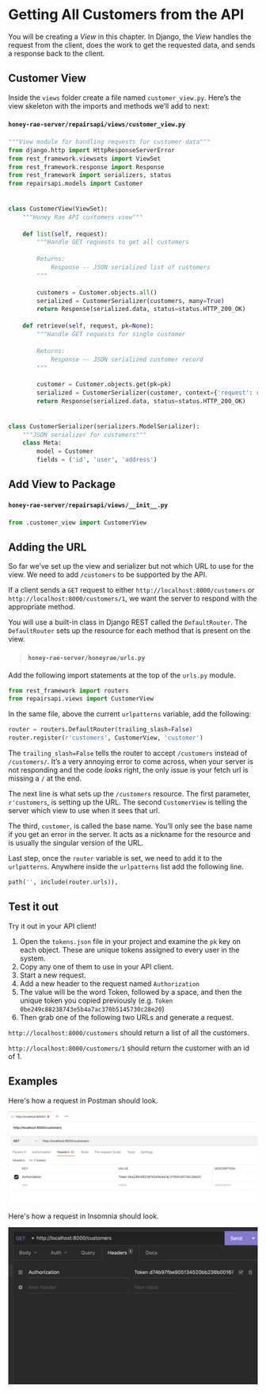 # Getting All Customers from the API

You will be creating a _View_ in this chapter. In Django, the _View_ handles the request from the client, does the work to get the requested data, and sends a response back to the client.

## Customer View

Inside the `views` folder create a file named `customer_view.py`. Here’s the view skeleton with the imports and methods we’ll add to next:

#### `honey-rae-server/repairsapi/views/customer_view.py`

```py
"""View module for handling requests for customer data"""
from django.http import HttpResponseServerError
from rest_framework.viewsets import ViewSet
from rest_framework.response import Response
from rest_framework import serializers, status
from repairsapi.models import Customer


class CustomerView(ViewSet):
    """Honey Rae API customers view"""

    def list(self, request):
        """Handle GET requests to get all customers

        Returns:
            Response -- JSON serialized list of customers
        """

        customers = Customer.objects.all()
        serialized = CustomerSerializer(customers, many=True)
        return Response(serialized.data, status=status.HTTP_200_OK)

    def retrieve(self, request, pk=None):
        """Handle GET requests for single customer

        Returns:
            Response -- JSON serialized customer record
        """

        customer = Customer.objects.get(pk=pk)
        serialized = CustomerSerializer(customer, context={'request': request})
        return Response(serialized.data, status=status.HTTP_200_OK)


class CustomerSerializer(serializers.ModelSerializer):
    """JSON serializer for customers"""
    class Meta:
        model = Customer
        fields = ('id', 'user', 'address')
```

## Add View to Package

#### `honey-rae-server/repairsapi/views/__init__.py`

```py
from .customer_view import CustomerView
```

## Adding the URL

So far we’ve set up the view and serializer but not which URL to use for the view. We need to add `/customers` to be supported by the API.

If a client sends a `GET` request to either `http://localhost:8000/customers` or `http://localhost:8000/customers/1`, we want the server to respond with the appropriate method.

You will use a built-in class in Django REST called the `DefaultRouter`. The `DefaultRouter` sets up the resource for each method that is present on the view.

> #### `honey-rae-server/honeyrae/urls.py`

Add the following import statements at the top of the `urls.py` module.

```py
from rest_framework import routers
from repairsapi.views import CustomerView
```

In the same file, above the current `urlpatterns` variable, add the following:

```py
router = routers.DefaultRouter(trailing_slash=False)
router.register(r'customers', CustomerView, 'customer')
```
The `trailing_slash=False` tells the router to accept `/customers` instead of `/customers/`. It’s a very annoying error to come across, when your server is not responding and the code _looks_ right, the only issue is your fetch url is missing a `/` at the end.

The next line is what sets up the `/customers` resource. The first parameter, `r'customers`, is setting up the URL. The second `CustomerView` is telling the server which view to use when it sees that url.

The third, `customer`, is called the base name. You’ll only see the base name if you get an error in the server. It acts as a nickname for the resource and is usually the singular version of the URL.

Last step, once the `router` variable is set, we need to add it to the `urlpatterns`. Anywhere inside the `urlpatterns` list add the following line.

```py
path('', include(router.urls)),
```

## Test it out

Try it out in your API client!

1. Open the `tokens.json` file in your project and examine the `pk` key on each object. These are unique tokens assigned to every user in the system.
2. Copy any one of them to use in your API client.
3. Start a new request.
4. Add a new header to the request named `Authorization`
5. The value will be the word Token, followed by a space, and then the unique token you copied previously (e.g. `Token 0be249c88238743e5b4a7ac370b5145730c28e20`)
6. Then grab one of the following two URLs and generate a request.

`http://localhost:8000/customers` should return a list of all the customers.

`http://localhost:8000/customers/1` should return the customer with an id of 1.

## Examples

Here's how a request in Postman should look.

![](./images/postman-authorization-header.png)

Here's how a request in Insomnia should look.

![](./images/insomnia-authorization-header.png)

